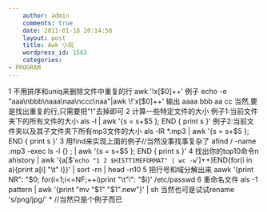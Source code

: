 ```yaml
---
    author: admin
    comments: true
    date: 2011-01-18 20:14:58
    layout: post
    title: Awk 小玩
    wordpress_id: 1563
    categories:
- PROGRAM
---
```


1 不用排序和uniq来删除文件中重复的行
    awk '!x[$0]++' 
例子
    echo -e "aaa\nbbb\naaa\naa\nccc\naa"|awk \!'x[$0]++'
输出
    aaaa
    bbb
    aa
    cc
当然,要是找出重复的行,只需要把"!"去掉即可
2 计算一些特定文件的大小
例子1:当前文件夹下的所有文件的大小
    als -l | awk '{s = s+$5 }; END { print s }'
例子2:当前文件夹以及其子文件夹下所有mp3文件的大小
    als -lR *.mp3 | awk '{s = s+$5 }; END { print s }'
3 用find来实现上面的例子//当然没事找事复杂了
    afind / -name .mp3 -exec ls -l {} \; | awk '{s = s+$5 }; END { print s }'
4 找出你的top10命令n
    ahistory | awk '{a[$'`echo "1 2 $HISTTIMEFORMAT" | wc -w`']++}END{for(i in a){print a[i] "\t" i}}' | sort -rn | head -n10
5 把行号和域分解出来
    aawk '{print NR": "$0; for(i=1;i<=NF;++i)print "\t"i": "$i}' /etc/passwd
6 重命名文件
    als -1 pattern | awk '{print "mv "$1" "$1".new"}' | sh
当然也可是试试rename 's/png/jpg/' * //当然只是个例子而已

